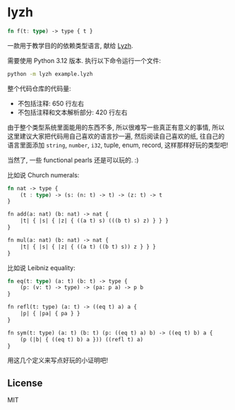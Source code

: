 # lyzh

```rs
fn f(t: type) -> type { t }
```

一款用于教学目的的依赖类型语言, 献给 [Lyzh].

需要使用 Python 3.12 版本. 执行以下命令运行一个文件:

```bash
python -m lyzh example.lyzh
```

整个代码仓库的代码量:

* 不包括注释: 650 行左右
* 不包括注释和文本解析部分: 420 行左右

由于整个类型系统里面能用的东西不多, 所以很难写一些真正有意义的事情, 所以这里建议大家把代码用自己喜欢的语言抄一遍,
然后阅读自己喜欢的纸, 往自己的语言里面添加 `string`, `number`, `i32`, tuple, enum, record, 这样那样好玩的类型吧!

当然了, 一些 functional pearls 还是可以玩的. :)

比如说 Church numerals:

```rs
fn nat -> type {
    (t : type) -> (s: (n: t) -> t) -> (z: t) -> t
}

fn add(a: nat) (b: nat) -> nat {
    |t| { |s| { |z| { ((a t) s) (((b t) s) z) } } }
}

fn mul(a: nat) (b: nat) -> nat {
    |t| { |s| { |z| { ((a t) ((b t) s)) z } } }
}
```

比如说 Leibniz equality:

```rs
fn eq(t: type) (a: t) (b: t) -> type {
    (p: (v: t) -> type) -> (pa: p a) -> p b
}

fn refl(t: type) (a: t) -> ((eq t) a) a {
    |p| { |pa| { pa } }
}

fn sym(t: type) (a: t) (b: t) (p: ((eq t) a) b) -> ((eq t) b) a {
    (p (|b| { ((eq t) b) a })) ((refl t) a)
}
```

用这几个定义来写点好玩的小证明吧!

[Lyzh]: https://github.com/imlyzh

## License

MIT
